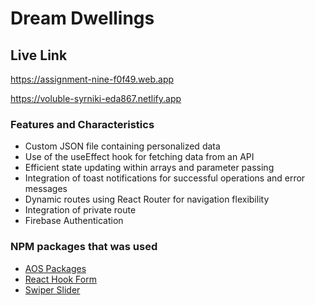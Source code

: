 # Dream Dwellings

## Live Link

https://assignment-nine-f0f49.web.app

https://voluble-syrniki-eda867.netlify.app

### Features and Characteristics

- Custom JSON file containing personalized data
- Use of the useEffect hook for fetching data from an API
- Efficient state updating within arrays and parameter passing
- Integration of toast notifications for successful operations and error messages
- Dynamic routes using React Router for navigation flexibility
- Integration of private route
- Firebase Authentication

### NPM packages that was used

- [AOS Packages](https://michalsnik.github.io/aos/)
- [React Hook Form](https://react-hook-form.com/)
- [Swiper Slider](https://swiperjs.com/)
